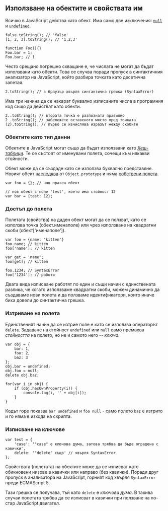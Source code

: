 ## Използване на обектите и свойствата им

Всичко в JavaScript действа като обект. Има само две изключения: 
[`null`](#core.undefined) и [`undefined`](#core.undefined).

    false.toString(); // 'false'
    [1, 2, 3].toString(); // '1,2,3'
    
    function Foo(){}
    Foo.bar = 1;
    Foo.bar; // 1

Често срещано погрешно схващане е, че числата не могат да бъдат използвани
като обекти. Това се случва поради пропуск в синтактичния анализатор на
JavaScript, който разбира точката като десетична запетая.

    2.toString(); // в браузър хвърля синтактична грешка (SyntaxError)

Има три начина да се накарат буквално изписаните числа в програмния код също
да действат като обекти.

    2..toString(); // втората точка е разпозната правилно
    2 .toString(); // забележете оставеното място пред точката
    (2).toString(); // първо се изчислява изразът между скобите

### Обектите като тип данни

Обектите в JavaScript могат също да бъдат използвани като [*Хеш-таблици*][1].
Те се състоят от именувани полета, сочещи към някакви стойности.

Обект може да се създаде като се използва буквално представяне. Новият обект
[наследява](#object.prototype) от `Object.prototype` и няма [собствени
полета](#object.hasownproperty).

    var foo = {}; // нов празен обект

    // нов обект с поле 'test', което има стойност 12
    var bar = {test: 12}; 

### Достъп до полета

Полетата (свойства) на даден обект могат да се ползват, като се използва точка
(обект.именаполе) или чрез използване на квадратни скоби (обект['именаполе']).
    
    var foo = {name: 'kitten'}
    foo.name; // kitten
    foo['name']; // kitten
    
    var get = 'name';
    foo[get]; // kitten
    
    foo.1234; // SyntaxError
    foo['1234']; // работи

Двата вида изписване работят по един и същи начин с единствената разлика, че
когато използваме квадратни скоби, можем динамично да създаваме нови полета и
да ползваме идентификатори, които иначе биха довели до синтактична грешка.

### Изтриване на полета

Единственият начин да се изтрие поле е като се използва операторът `delete`.
Задаване на стойност `undefined` или `null` само премахва *стойността* на
полето, но не и самото него -- *ключа*.

    var obj = {
        bar: 1,
        foo: 2,
        baz: 3
    };
    obj.bar = undefined;
    obj.foo = null;
    delete obj.baz;

    for(var i in obj) {
        if (obj.hasOwnProperty(i)) {
            console.log(i, '' + obj[i]);
        }
    }

Кодът горе показва `bar undefined` и `foo null` - само полето `baz`  е
изтрито и го няма в изхода на скрипта.

### Изписване на ключове

    var test = {
        'case': '"case" е ключова дума, затова трябва да бъде оградена с кавички',
        delete: '"delete" също' // хвърля SyntaxError
    };

Свойствата (полетата) на обектите може да се изписват като обикновени низове в
кавички или направо (без кавички). Поради друг пропуск в анализатора на
JavaScript, горният код хвърля `SyntaxError` преди ECMAScript 5.

Тази грешка се получава, тъй като `delete` е *ключова дума*. В такива случаи
полетата трябва да се изписват в кавички при ползване на по-стар JavaScript
двигател.

[1]: https://bg.wikipedia.org/wiki/Хеш-таблица

